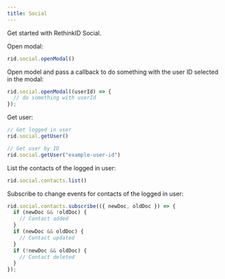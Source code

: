 ```yaml
---
title: Social
---
```


Get started with RethinkID Social.

Open modal:

```js
rid.social.openModal()
```

Open model and pass a callback to do something with the user ID selected in the modal:

```js
rid.social.openModal((userId) => {
  // do something with userId
});
```

Get user: 

```js
// Get logged in user
rid.social.getUser()

// Get user by ID
rid.social.getUser("example-user-id")
```

List the contacts of the logged in user:

```js
rid.social.contacts.list()
```

Subscribe to change events for contacts of the logged in user:

```js
rid.social.contacts.subscribe(({ newDoc, oldDoc }) => {
  if (newDoc && !oldDoc) {
    // Contact added
  }
  if (newDoc && oldDoc) {
    // Contact updated
  }
  if (!newDoc && oldDoc) {
    // Contact deleted
  }
});
```
